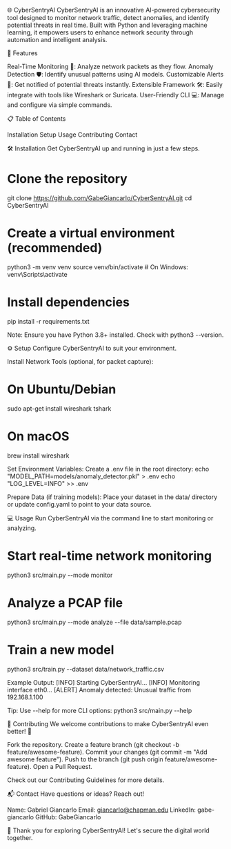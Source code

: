 🌐 CyberSentryAI
CyberSentryAI is an innovative AI-powered cybersecurity tool designed to monitor network traffic, detect anomalies, and identify potential threats in real time. Built with Python and leveraging machine learning, it empowers users to enhance network security through automation and intelligent analysis.

🚀 Features

Real-Time Monitoring 📡: Analyze network packets as they flow.
Anomaly Detection 🛡️: Identify unusual patterns using AI models.
Customizable Alerts 🚨: Get notified of potential threats instantly.
Extensible Framework 🛠️: Easily integrate with tools like Wireshark or Suricata.
User-Friendly CLI 💻: Manage and configure via simple commands.


📋 Table of Contents

Installation
Setup
Usage
Contributing
Contact


🛠️ Installation
Get CyberSentryAI up and running in just a few steps.
# Clone the repository
git clone https://github.com/GabeGiancarlo/CyberSentryAI.git
cd CyberSentryAI

# Create a virtual environment (recommended)
python3 -m venv venv
source venv/bin/activate  # On Windows: venv\Scripts\activate

# Install dependencies
pip install -r requirements.txt


Note: Ensure you have Python 3.8+ installed. Check with python3 --version.


⚙️ Setup
Configure CyberSentryAI to suit your environment.

Install Network Tools (optional, for packet capture):
# On Ubuntu/Debian
sudo apt-get install wireshark tshark
# On macOS
brew install wireshark


Set Environment Variables: Create a .env file in the root directory:
echo "MODEL_PATH=models/anomaly_detector.pkl" > .env
echo "LOG_LEVEL=INFO" >> .env


Prepare Data (if training models): Place your dataset in the data/ directory or update config.yaml to point to your data source.



💻 Usage
Run CyberSentryAI via the command line to start monitoring or analyzing.
# Start real-time network monitoring
python3 src/main.py --mode monitor

# Analyze a PCAP file
python3 src/main.py --mode analyze --file data/sample.pcap

# Train a new model
python3 src/train.py --dataset data/network_traffic.csv

Example Output:
[INFO] Starting CyberSentryAI...
[INFO] Monitoring interface eth0...
[ALERT] Anomaly detected: Unusual traffic from 192.168.1.100


Tip: Use --help for more CLI options: python3 src/main.py --help


🤝 Contributing
We welcome contributions to make CyberSentryAI even better! 🙌

Fork the repository.
Create a feature branch (git checkout -b feature/awesome-feature).
Commit your changes (git commit -m "Add awesome feature").
Push to the branch (git push origin feature/awesome-feature).
Open a Pull Request.

Check out our Contributing Guidelines for more details.

📬 Contact
Have questions or ideas? Reach out!

Name: Gabriel Giancarlo
Email: giancarlo@chapman.edu
LinkedIn: gabe-giancarlo
GitHub: GabeGiancarlo


🌟 Thank you for exploring CyberSentryAI! Let's secure the digital world together.

